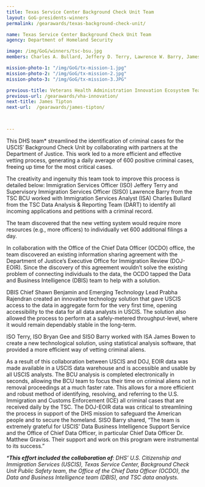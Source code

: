 ```yaml
---
title: Texas Service Center Background Check Unit Team
layout: GoG-presidents-winners
permalink: /gearawards/texas-background-check-unit/

name: Texas Service Center Background Check Unit Team
agency: Department of Homeland Security

image: /img/GoG/winners/tsc-bsu.jpg
members: Charles A. Bullard, Jeffery D. Terry, Lawrence W. Barry, James K. Bowen

mission-photo-1: "/img/GoG/tx-mission-1.jpg"
mission-photo-2: "/img/GoG/tx-mission-2.jpg"
mission-photo-3: "/img/GoG/tx-mission-3.JPG"

previous-title: Veterans Health Administration Innovation Ecosystem Team
previous-url: /gearawards/vha-innovation/
next-title: James Tipton
next-url:  /gearawards/james-tipton/



---
```

This DHS team* streamlined the identification of criminal cases for the USCIS’ Background Check Unit by collaborating with partners at the Department of Justice. This work led to a more efficient and effective vetting process, generating a daily average of 600 positive criminal cases, freeing up time for the  most critical cases.

The creativity and ingenuity this team took to improve this process is detailed below:
Immigration Services Officer (ISO) Jeffery Terry and Supervisory Immigration Services Officer (SISO) Lawrence Barry from the TSC BCU worked with Immigration Services Analyst (ISA) Charles Bullard from the TSC Data Analysis & Reporting Team (DART) to identify all incoming applications and petitions with a criminal record.

The team discovered that the new vetting system would require more resources (e.g., more officers) to individually vet 600 additional filings a day.

In collaboration with the Office of the Chief Data Officer (OCDO) office, the team discovered an existing information sharing agreement with the Department of Justice’s Executive Office for Immigration Review (DOJ-EOIR). Since the discovery of this agreement wouldn’t solve the existing problem of connecting individuals to the data, the OCDO  tapped the Data and Business Intelligence (DBIS) team to help with a solution.

DBIS Chief Shawn Benjamin and Emerging Technology Lead Prabha Rajendran created an innovative  technology solution that gave USCIS access to the data in aggregate form for the very first time, opening accessibility to the data for all data analysts in USCIS. The solution also allowed the process to perform at a safely-metered throughput-level, where it would remain dependably stable in the long-term.

ISO Terry, ISO Bryan Gee and SISO Barry worked with ISA James Bowen to create a new technological solution, using statistical analysis software, that provided a more efficient way of vetting criminal aliens.

As a result of this collaboration between USCIS and DOJ, EOIR data was made available in a USCIS data warehouse and is accessible and usable by all USCIS analysts. The BCU analysis is completed electronically in seconds, allowing the BCU team to focus their time on criminal aliens not in removal proceedings at a much faster rate. This allows for a more efficient and robust method of identifying, resolving, and referring to the U.S. Immigration and Customs Enforcement (ICE) all criminal cases that are received daily by the TSC. The DOJ-EOIR data was critical to streamlining the process in support of the DHS mission to safeguard the American people and to secure the homeland. SISO Barry shared, “The team is extremely grateful for USCIS’ Data Business Intelligence Support Service and the Office of Chief Data Officer, in particular Chief Data Officer Dr. Matthew Graviss. Their support and work on this program were instrumental to its success.”

<i>*<b>This effort included the collaboration of</b>: DHS’ U.S. Citizenship and Immigration Services (USCIS), Texas Service Center, Background Check Unit Public Safety team, the Office of the Chief Data Officer (OCDO), the Data and Business Intelligence team (DBIS), and TSC data analysts.</i>
